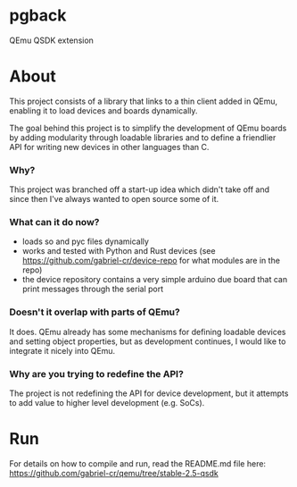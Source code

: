 # pgback
QEmu QSDK extension

# About
This project consists of a library that links to a thin client added in QEmu, enabling it to load devices and boards dynamically.

The goal behind this project is to simplify the development of QEmu boards by adding modularity through loadable libraries and to define a friendlier API for writing new devices in other languages than C.

### Why?
This project was branched off a start-up idea which didn't take off and since then I've always wanted to open source some of it. 

### What can it do now?
- loads so and pyc files dynamically
- works and tested with Python and Rust devices (see https://github.com/gabriel-cr/device-repo for what modules are in the repo)
- the device repository contains a very simple arduino due board that can print messages through the serial port

### Doesn't it overlap with parts of QEmu?
It does. QEmu already has some mechanisms for defining loadable devices and setting object properties, but as development continues, I would like to integrate it nicely into QEmu.

### Why are you trying to redefine the API?
The project is not redefining the API for device development, but it attempts to add value to higher level development (e.g. SoCs).

# Run
For details on how to compile and run, read the README.md file here: https://github.com/gabriel-cr/qemu/tree/stable-2.5-qsdk
